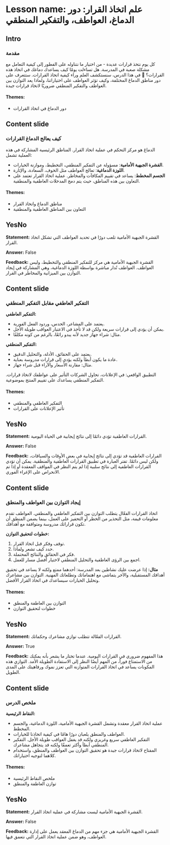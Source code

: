 # Lesson name: علم اتخاذ القرار: دور الدماغ، العواطف، والتفكير المنطقي

## Intro

### مقدمة

كل يوم نتخذ قرارات عديدة - من اختيار ما نتناوله على الفطور إلى كيفية التعامل مع مشكلة صعبة في المدرسة. هل تساءلت يومًا كيف يساعدك دماغك في اتخاذ هذه القرارات؟ 🧠 في هذا الدرس، سنستكشف العلم وراء كيفية اتخاذ القرارات. ستتعرف على دور مناطق الدماغ المختلفة، وكيف تؤثر العواطف على اختياراتنا، ولماذا يعد التوازن بين العواطف والتفكير المنطقي ضروريًا لاتخاذ قرارات جيدة.

#### **Themes:**
- دور الدماغ في اتخاذ القرارات

## Content slide

### كيف يعالج الدماغ القرارات

الدماغ هو مركز التحكم في عملية اتخاذ القرار. المناطق الرئيسية المشاركة في هذه العملية تشمل:
- **القشرة الجبهية الأمامية**: مسؤولة عن التفكير المنطقي، التخطيط، وموازنة الخيارات.
- **اللوزة الدماغية**: تعالج العواطف مثل الخوف، السعادة، والإثارة.
- **الجسم المخطط**: يساعد في تقييم المكافآت والمخاطر.
عملية اتخاذ القرار تعتمد على التعاون بين هذه المناطق، حيث يتم دمج المدخلات العاطفية والمنطقية.

#### **Themes:**
- مناطق الدماغ واتخاذ القرار
- التعاون بين المناطق العاطفية والمنطقية

## YesNo

**Statement:** القشرة الجبهية الأمامية تلعب دورًا في تحديد العواطف التي تشكل اتخاذ القرار.

**Answer:** False

**Feedback:**
القشرة الجبهية الأمامية هي مركز للتفكير المنطقي والتخطيط، وليس العواطف. العواطف تُدار مباشرة بواسطة اللوزة الدماغية، وهي المشاركة في إيجاد التوازن بين الميزانية والمخاطر في القرار.


## Content slide

### التفكير العاطفي مقابل التفكير المنطقي

**التفكير العاطفي:**
- يعتمد على المشاعر، الحدس، وردود الفعل الفورية.
- يمكن أن يؤدي إلى قرارات سريعة ولكن قد لا تأخذ في الاعتبار العواقب طويلة الأجل.
- مثال: شراء جهاز جديد لأنه يبدو رائعًا، بالرغم من كونه مكلفًا.

**التفكير المنطقي:**
- يعتمد على الحقائق، الأدلة، والتحليل الدقيق.
- عادة ما يكون أبطأ ولكنه يؤدي إلى قرارات مدروسة بعناية.
- مثال: مقارنة الأسعار والآراء قبل شراء جهاز.

التطبيق الواقعي: في الإعلانات، تحاول الشركات التأثير على عواطفك لاتخاذ قرارات. التفكير المنطقي يساعدك على تقييم المنتج بموضوعية.

#### **Themes:**
- التفكير العاطفي والمنطقي
- تأثير الإعلانات على القرارات

## YesNo

**Statement:** القرارات العاطفية تؤدي دائمًا إلى نتائج إيجابية في الحياة اليومية.

**Answer:** False

**Feedback:**
القرارات العاطفية قد تؤدي إلى نتائج إيجابية في بعض الأوقات والسياقات، ولكن ليس دائمًا. تفتر العبارة في تطبيق القرارات العاطفية والمنطقية. يمكن أن تؤدي القرارات العاطفية إلى نتائج سلبية إذا لم يتم النظر في المواقف المعقدة أو إذا تم الانحراص على الإغراء الفوري.


## Content slide

### إيجاد التوازن بين العواطف والمنطق

اتخاذ القرارات الفعّال يتطلب التوازن بين التفكير العاطفي والمنطقي. العواطف تقدم معلومات قيمة، مثل التحذير من الخطر أو التحفيز على العمل، بينما يضمن المنطق أن تكون قراراتك مدروسة ومتوافقة مع أهدافك.

**خطوات لتحقيق التوازن:**
1. توقف وفكر قبل اتخاذ القرار.
2. حدد كيف تشعر ولماذا.
3. فكر في الحقائق والنتائج المحتملة.
4. اجمع بين الرؤى العاطفية والتحليل المنطقي لاختيار أفضل مسار للعمل.

**مثال:** إذا عرضت عليك نشاطين بعد المدرسة: أحدهما ممتع ولكنه لا يساعد في تحقيق أهدافك المستقبلية، والآخر يتماشى مع اهتماماتك وتطلعاتك المهنية. التوازن بين مشاعرك وتحليل الخيارات سيساعدك في اتخاذ القرار الأفضل.

#### **Themes:**
- التوازن بين العاطفة والمنطق
- خطوات لتحقيق التوازن

## YesNo

**Statement:** القرارات الفعّالة تتطلب توازي مشاعرك وحكماتك.

**Answer:** True

**Feedback:**
هذا المفهوم ضروري في القرارات اليومية. عندما تختار ما يشعر بأنه يمكنك من الاستمتاع فوراً، من المهم أيضًا النظر إلى الاستفادة الطويلة الأمد. التوازي هذه المكونات يساعد في اتخاذ القرارات المتوازنة التي تعزز نموك ورفاهيتك على المدى الطويل.


## Content slide

### ملخص الدرس

**النقاط الرئيسية:**
- عملية اتخاذ القرار معقدة وتشمل القشرة الجبهية الأمامية، اللوزة الدماغية، والجسم المخطط.
- العواطف والمنطق يلعبان دورًا هامًا في كيفية اتخاذنا للخيارات.
- التفكير العاطفي سريع وغريزي ولكنه قد يغفل العواقب طويلة الأجل. التفكير المنطقي أبطأ وأكثر تعمقًا ولكنه قد يتجاهل مشاعرك.
- المفتاح لاتخاذ قرارات جيدة هو تحقيق التوازن بين العواطف والمنطق، واستخدام كلاهما لتوجيه اختياراتك.

#### **Themes:**
- ملخص النقاط الرئيسية
- توازن العاطفة والمنطق

## YesNo

**Statement:** القشرة الجبهية الأمامية ليست مشاركة في عملية اتخاذ القرار.

**Answer:** False

**Feedback:**
القشرة الجبهية الأمامية هي جزء مهم من الدماغ المعقد يعمل على إدارة العواطف، وهو ضمن عملية اتخاذ القرار التي نتعمق فيها.

